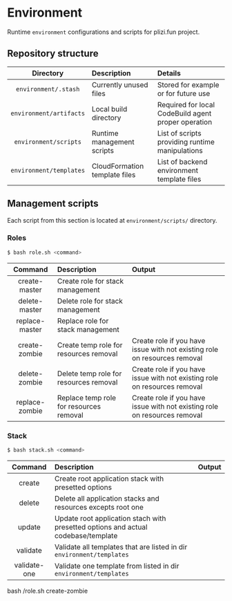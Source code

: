 # Environment
Runtime `environment` configurations and scripts for plizi.fun project.

## Repository structure
| Directory | Description | Details                              | 
|:---------:|:------------|:-------------------------------------|
|`environment/.stash` | Currently unused files | Stored for example or for future use |
|`environment/artifacts` | Local build directory | Required for local CodeBuild agent proper operation |
|`environment/scripts` | Runtime management scripts | List of scripts providing runtime manipulations |
|`environment/templates` | CloudFormation template files | List of backend environment template files |

## Management scripts
Each script from this section is located at `environment/scripts/` directory.

### Roles
```bash
$ bash role.sh <command>
```
| Command   | Description | Output                              | 
|:---------:|:------------|:-------------------------------------|
| create-master | Create role for stack management |  |
| delete-master | Delete role for stack management |  |
| replace-master | Replace role for stack management |  |
| create-zombie | Create temp role for resources removal | Create role if you have issue with not existing role on resources removal |
| delete-zombie | Delete temp role for resources removal | Create role if you have issue with not existing role on resources removal |
| replace-zombie | Replace temp role for resources removal | Create role if you have issue with not existing role on resources removal |

### Stack
```bash
$ bash stack.sh <command>
```
| Command   | Description | Output                              | 
|:---------:|:------------|:-------------------------------------|
| create | Create root application stack with presetted options |  |
| delete | Delete all application stacks and resources excepts root one |  |
| update | Update root application stach with presetted options and actual codebase/template |  |
| validate | Validate all templates that are listed in dir `environment/templates` |  |
| validate-one | Validate one template from listed in dir `environment/templates` |  |

bash /role.sh create-zombie